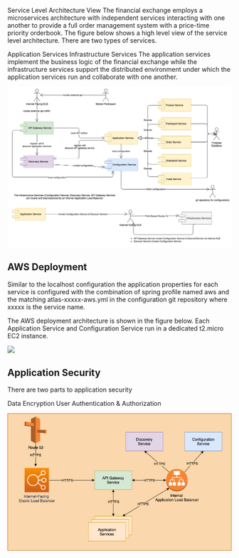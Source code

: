 Service Level Architecture View
The financial exchange employs a microservices architecture with independent services interacting with one another to provide a full order management system with a price-time priority orderbook. The figure below shows a high level view of the service level architecture. There are two types of services.

Application Services
Infrastructure Services
The application services implement the business logic of the financial exchange while the infrastructure services support the distributed environment under which the application services run and collaborate with one another.

![](/images/overview_1.png)

## AWS Deployment

Similar to the localhost configuration the application properties for each service is configured with the combination of spring profile named aws and the matching atlas-xxxxx-aws.yml in the configuration git repository where xxxxx is the service name.

The AWS deployment architecture is shown in the figure below. Each Application Service and Configuration Service run in a dedicated t2.micro EC2 instance.

![](images/AWS.png)

## Application Security

There are two parts to application security

Data Encryption
User Authentication & Authorization

![](images/AWS2.png)


